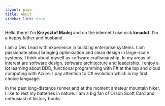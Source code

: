 ```yaml
---
layout: page
title: About
sidebar_link: true
---
```


Hello there! I'm **Krzysztof Madej** and on the internet I use nick **kmadof**. I'm a happy father and husband.

I am a Dev Lead with experience in building enterprise systems. I am passionate about bringing optimization and clean design in large-scale systems. I think about myself as software craftsmanship. In my areas of interest are software design, software architecture and leadership. I enjoy a lot learning about DDD, functional programming with F# at the top and cloud computing with Azure. I pay attention to C# evolution which is my first choice language.

In the past long-distance runner and at the moment amateur mountain hiker. I like to rest my batteries in nature. I am a big fan of Orson Scott Card and enthusiast of history books.
